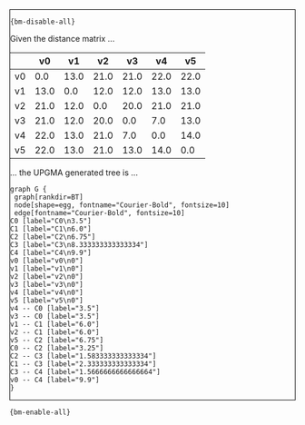 <div style="border:1px solid black;">

`{bm-disable-all}`

Given the distance matrix ...

<table>
<thead><tr>
<th></th>
<th>v0</th>
<th>v1</th>
<th>v2</th>
<th>v3</th>
<th>v4</th>
<th>v5</th>
</tr></thead>
<tbody>
<tr>
<td>v0</td>
<td>0.0</td>
<td>13.0</td>
<td>21.0</td>
<td>21.0</td>
<td>22.0</td>
<td>22.0</td>
</tr>
<tr>
<td>v1</td>
<td>13.0</td>
<td>0.0</td>
<td>12.0</td>
<td>12.0</td>
<td>13.0</td>
<td>13.0</td>
</tr>
<tr>
<td>v2</td>
<td>21.0</td>
<td>12.0</td>
<td>0.0</td>
<td>20.0</td>
<td>21.0</td>
<td>21.0</td>
</tr>
<tr>
<td>v3</td>
<td>21.0</td>
<td>12.0</td>
<td>20.0</td>
<td>0.0</td>
<td>7.0</td>
<td>13.0</td>
</tr>
<tr>
<td>v4</td>
<td>22.0</td>
<td>13.0</td>
<td>21.0</td>
<td>7.0</td>
<td>0.0</td>
<td>14.0</td>
</tr>
<tr>
<td>v5</td>
<td>22.0</td>
<td>13.0</td>
<td>21.0</td>
<td>13.0</td>
<td>14.0</td>
<td>0.0</td>
</tr>
</tbody>
</table>

... the UPGMA generated tree is ...


```{dot}
graph G {
 graph[rankdir=BT]
 node[shape=egg, fontname="Courier-Bold", fontsize=10]
 edge[fontname="Courier-Bold", fontsize=10]
C0 [label="C0\n3.5"]
C1 [label="C1\n6.0"]
C2 [label="C2\n6.75"]
C3 [label="C3\n8.333333333333334"]
C4 [label="C4\n9.9"]
v0 [label="v0\n0"]
v1 [label="v1\n0"]
v2 [label="v2\n0"]
v3 [label="v3\n0"]
v4 [label="v4\n0"]
v5 [label="v5\n0"]
v4 -- C0 [label="3.5"]
v3 -- C0 [label="3.5"]
v1 -- C1 [label="6.0"]
v2 -- C1 [label="6.0"]
v5 -- C2 [label="6.75"]
C0 -- C2 [label="3.25"]
C2 -- C3 [label="1.583333333333334"]
C1 -- C3 [label="2.333333333333334"]
C3 -- C4 [label="1.5666666666666664"]
v0 -- C4 [label="9.9"]
}
```

</div>

`{bm-enable-all}`

